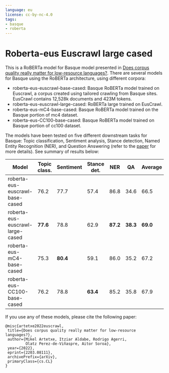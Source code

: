 ```yaml
---
language: eu
license: cc-by-nc-4.0
tags:
- basque
- roberta
---
```


# Roberta-eus Euscrawl large cased

This is a RoBERTa model for Basque model presented in [Does corpus quality really matter for low-resource languages?](https://arxiv.org/abs/2203.08111). There are several models for Basque using the RoBERTa architecture, using different corpora:

- roberta-eus-euscrawl-base-cased: Basque RoBERTa model trained on Euscrawl, a corpus created using tailored crawling from Basque sites. EusCrawl contains 12,528k documents and 423M tokens.
- roberta-eus-euscrawl-large-cased: RoBERTa large trained on EusCrawl.
- roberta-eus-mC4-base-cased: Basque RoBERTa model trained on the Basque portion of mc4 dataset.
- roberta-eus-CC100-base-cased: Basque RoBERTa model trained on  Basque portion of cc100 dataset.

The models have been tested on five different downstream tasks for Basque: Topic classification, Sentiment analysis, Stance detection, Named Entity Recognition (NER), and Question Answering (refer to the [paper](https://arxiv.org/abs/2203.08111) for more details). See summary of results below:


| Model                            | Topic class. | Sentiment | Stance det. |     NER  |     QA   | Average  |
|----------------------------------|--------------|-----------|-------------|----------|----------|----------|
| roberta-eus-euscrawl-base-cased  |         76.2 |      77.7 |        57.4 |    86.8  |    34.6  |    66.5  |
| roberta-eus-euscrawl-large-cased |     **77.6** |      78.8 |        62.9 | **87.2** | **38.3** | **69.0** |
| roberta-eus-mC4-base-cased       |         75.3 |  **80.4** |        59.1 |    86.0  |    35.2  |    67.2  |
| roberta-eus-CC100-base-cased     |         76.2 |      78.8 |    **63.4** |    85.2  |    35.8  |    67.9  |


If you use any of these models, please cite the following paper:

```
@misc{artetxe2022euscrawl,
 title={Does corpus quality really matter for low-resource languages?},
 author={Mikel Artetxe, Itziar Aldabe, Rodrigo Agerri,
         Olatz Perez-de-Viñaspre, Aitor Soroa},
 year={2022},
 eprint={2203.08111},
 archivePrefix={arXiv},
 primaryClass={cs.CL}
}
```
